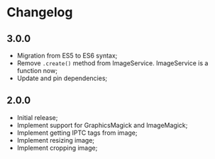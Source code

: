 # Changelog

## 3.0.0

- Migration from ES5 to ES6 syntax;
- Remove `.create()` method from ImageService. ImageService is a function now;
- Update and pin dependencies;

## 2.0.0

- Initial release;
- Implement support for GraphicsMagick and ImageMagick;
- Implement getting IPTC tags from image;
- Implement resizing image;
- Implement cropping image;
